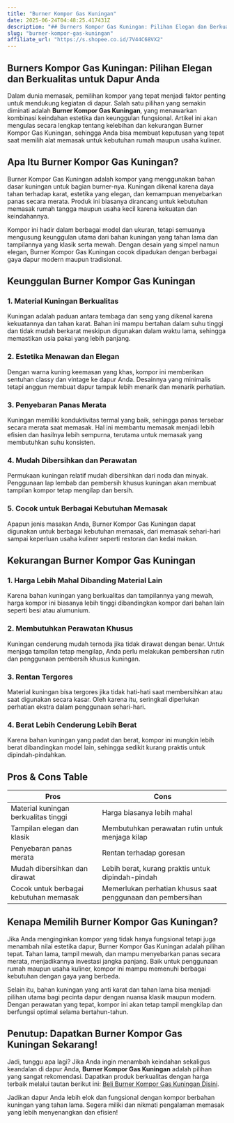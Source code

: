 ```yaml
---
title: "Burner Kompor Gas Kuningan"
date: 2025-06-24T04:48:25.417431Z
description: "## Burners Kompor Gas Kuningan: Pilihan Elegan dan Berkualitas untuk Dapur Anda..."
slug: "burner-kompor-gas-kuningan"
affiliate_url: "https://s.shopee.co.id/7V44C68VX2"
---
```

## Burners Kompor Gas Kuningan: Pilihan Elegan dan Berkualitas untuk Dapur Anda

Dalam dunia memasak, pemilihan kompor yang tepat menjadi faktor penting untuk mendukung kegiatan di dapur. Salah satu pilihan yang semakin diminati adalah **Burner Kompor Gas Kuningan**, yang menawarkan kombinasi keindahan estetika dan keunggulan fungsional. Artikel ini akan mengulas secara lengkap tentang kelebihan dan kekurangan Burner Kompor Gas Kuningan, sehingga Anda bisa membuat keputusan yang tepat saat memilih alat memasak untuk kebutuhan rumah maupun usaha kuliner.

## Apa Itu Burner Kompor Gas Kuningan?

Burner Kompor Gas Kuningan adalah kompor yang menggunakan bahan dasar kuningan untuk bagian burner-nya. Kuningan dikenal karena daya tahan terhadap karat, estetika yang elegan, dan kemampuan menyebarkan panas secara merata. Produk ini biasanya dirancang untuk kebutuhan memasak rumah tangga maupun usaha kecil karena kekuatan dan keindahannya.

Kompor ini hadir dalam berbagai model dan ukuran, tetapi semuanya mengusung keunggulan utama dari bahan kuningan yang tahan lama dan tampilannya yang klasik serta mewah. Dengan desain yang simpel namun elegan, Burner Kompor Gas Kuningan cocok dipadukan dengan berbagai gaya dapur modern maupun tradisional.

## Keunggulan Burner Kompor Gas Kuningan

### 1. Material Kuningan Berkualitas

Kuningan adalah paduan antara tembaga dan seng yang dikenal karena kekuatannya dan tahan karat. Bahan ini mampu bertahan dalam suhu tinggi dan tidak mudah berkarat meskipun digunakan dalam waktu lama, sehingga memastikan usia pakai yang lebih panjang.

### 2. Estetika Menawan dan Elegan

Dengan warna kuning keemasan yang khas, kompor ini memberikan sentuhan classy dan vintage ke dapur Anda. Desainnya yang minimalis tetapi anggun membuat dapur tampak lebih menarik dan menarik perhatian.

### 3. Penyebaran Panas Merata

Kuningan memiliki konduktivitas termal yang baik, sehingga panas tersebar secara merata saat memasak. Hal ini membantu memasak menjadi lebih efisien dan hasilnya lebih sempurna, terutama untuk memasak yang membutuhkan suhu konsisten.

### 4. Mudah Dibersihkan dan Perawatan

Permukaan kuningan relatif mudah dibersihkan dari noda dan minyak. Penggunaan lap lembab dan pembersih khusus kuningan akan membuat tampilan kompor tetap mengilap dan bersih.

### 5. Cocok untuk Berbagai Kebutuhan Memasak

Apapun jenis masakan Anda, Burner Kompor Gas Kuningan dapat digunakan untuk berbagai kebutuhan memasak, dari memasak sehari-hari sampai keperluan usaha kuliner seperti restoran dan kedai makan.

## Kekurangan Burner Kompor Gas Kuningan

### 1. Harga Lebih Mahal Dibanding Material Lain

Karena bahan kuningan yang berkualitas dan tampilannya yang mewah, harga kompor ini biasanya lebih tinggi dibandingkan kompor dari bahan lain seperti besi atau alumunium.

### 2. Membutuhkan Perawatan Khusus

Kuningan cenderung mudah ternoda jika tidak dirawat dengan benar. Untuk menjaga tampilan tetap mengilap, Anda perlu melakukan pembersihan rutin dan penggunaan pembersih khusus kuningan.

### 3. Rentan Tergores

Material kuningan bisa tergores jika tidak hati-hati saat membersihkan atau saat digunakan secara kasar. Oleh karena itu, seringkali diperlukan perhatian ekstra dalam penggunaan sehari-hari.

### 4. Berat Lebih Cenderung Lebih Berat

Karena bahan kuningan yang padat dan berat, kompor ini mungkin lebih berat dibandingkan model lain, sehingga sedikit kurang praktis untuk dipindah-pindahkan.

## Pros & Cons Table

| **Pros**                                    | **Cons**                                           |
|----------------------------------------------|----------------------------------------------------|
| Material kuningan berkualitas tinggi        | Harga biasanya lebih mahal                        |
| Tampilan elegan dan klasik                  | Membutuhkan perawatan rutin untuk menjaga kilap|
| Penyebaran panas merata                     | Rentan terhadap goresan                           |
| Mudah dibersihkan dan dirawat              | Lebih berat, kurang praktis untuk dipindah-pindah|
| Cocok untuk berbagai kebutuhan memasak     | Memerlukan perhatian khusus saat penggunaan dan pembersihan|

## Kenapa Memilih Burner Kompor Gas Kuningan?

Jika Anda menginginkan kompor yang tidak hanya fungsional tetapi juga menambah nilai estetika dapur, Burner Kompor Gas Kuningan adalah pilihan tepat. Tahan lama, tampil mewah, dan mampu menyebarkan panas secara merata, menjadikannya investasi jangka panjang. Baik untuk penggunaan rumah maupun usaha kuliner, kompor ini mampu memenuhi berbagai kebutuhan dengan gaya yang berbeda.

Selain itu, bahan kuningan yang anti karat dan tahan lama bisa menjadi pilihan utama bagi pecinta dapur dengan nuansa klasik maupun modern. Dengan perawatan yang tepat, kompor ini akan tetap tampil mengkilap dan berfungsi optimal selama bertahun-tahun.

## Penutup: Dapatkan Burner Kompor Gas Kuningan Sekarang!

Jadi, tunggu apa lagi? Jika Anda ingin menambah keindahan sekaligus keandalan di dapur Anda, **Burner Kompor Gas Kuningan** adalah pilihan yang sangat rekomendasi. Dapatkan produk berkualitas dengan harga terbaik melalui tautan berikut ini: [Beli Burner Kompor Gas Kuningan Disini](https://s.shopee.co.id/7V44C68VX2).

Jadikan dapur Anda lebih elok dan fungsional dengan kompor berbahan kuningan yang tahan lama. Segera miliki dan nikmati pengalaman memasak yang lebih menyenangkan dan efisien!